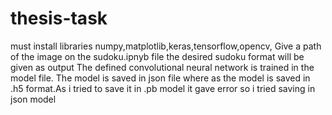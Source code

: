 # thesis-task
must install libraries numpy,matplotlib,keras,tensorflow,opencv,
Give a path of the image on the sudoku.ipnyb file the desired sudoku format will be given as  output
The defined convolutional neural network is trained in the model file. The model is saved in json file where as the model is saved in .h5 format.As i tried to save it in .pb model it gave error so i tried saving in json model
